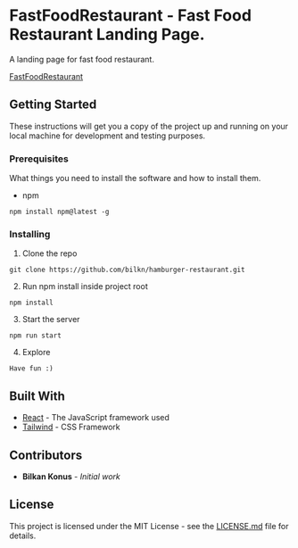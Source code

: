 # FastFoodRestaurant - Fast Food Restaurant Landing Page.

A landing page for fast food restaurant.

[FastFoodRestaurant](https://fastfood-restaurant.netlify.app/)

## Getting Started

These instructions will get you a copy of the project up and running on your local machine for development and testing purposes.

### Prerequisites

What things you need to install the software and how to install them.

- npm

``` 
npm install npm@latest -g
```

### Installing

1. Clone the repo

``` 
git clone https://github.com/bilkn/hamburger-restaurant.git
```

2. Run npm install inside project root

``` 
npm install
```

3. Start the server

``` 
npm run start
```

4. Explore

``` 
Have fun :)
```

## Built With
* [React](https://reactjs.org/) - The JavaScript framework used
* [Tailwind](https://tailwindcss.com/) - CSS Framework

## Contributors

* **Bilkan Konus** - *Initial work*

## License 

This project is licensed under the MIT License - see the [LICENSE.md](LICENSE.md) file for details.





